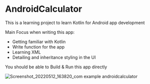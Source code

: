 # AndroidCalculator

This is a learning project to learn Kotlin for Android app development

Main Focus when writing this app:
- Getting familiar with Kotlin
- Write function for the app
- Learning XML
- Detailing and inheritance styling in the UI


You should be able to Build & Run this app directly

![Screenshot_20220512_163820_com example androidcalculator](https://user-images.githubusercontent.com/61256810/168164911-2ff30a73-bbcb-4885-a0e5-1f397be4437c.jpg)
